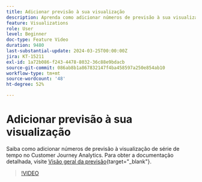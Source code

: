 ```yaml
---
title: Adicionar previsão à sua visualização
description: Aprenda como adicionar números de previsão à sua visualização de série temporal no Customer Journey Analytics.
feature: Visualizations
role: User
level: Beginner
doc-type: Feature Video
duration: 9480
last-substantial-update: 2024-03-25T00:00:00Z
jira: KT-15211
exl-id: 1a72b086-f243-4478-8032-36c88e9bdacb
source-git-commit: 086ab8b1a867832147f4ba458597a250e854ab10
workflow-type: tm+mt
source-wordcount: '48'
ht-degree: 52%

---
```


# Adicionar previsão à sua visualização

Saiba como adicionar números de previsão à visualização de série de tempo no Customer Journey Analytics. Para obter a documentação detalhada, visite [Visão geral da previsão](https://experienceleague.adobe.com/pt-br/docs/analytics-platform/using/cja-workspace/forecasting/forecasting#){target="_blank"}.

>[!VIDEO](https://video.tv.adobe.com/v/3428021/?learn=on)
